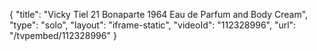 {
    "title": "Vicky Tiel 21 Bonaparte 1964 Eau de Parfum and Body Cream",
    "type": "solo",
    "layout": "iframe-static",
    "videoId": "112328996",
    "url": "\/tvpembed\/112328996"
}
